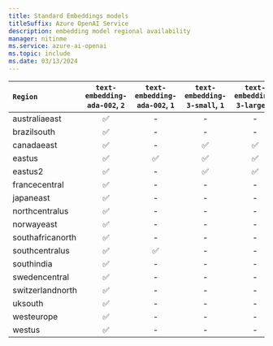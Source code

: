 ```yaml
---
title: Standard Embeddings models
titleSuffix: Azure OpenAI Service
description: embedding model regional availability
manager: nitinme
ms.service: azure-ai-openai
ms.topic: include
ms.date: 03/13/2024
---
```


| `Region`   | `text-embedding-ada-002`, `2`   | `text-embedding-ada-002`, `1`   | `text-embedding-3-small`, `1`   | `text-embedding-3-large`, `1`   |
|:-----------------|:---------------------------------:|:---------------------------------:|:---------------------------------:|:---------------------------------:|
| australiaeast    | ✅                              | -                             | -                             | -                             |
| brazilsouth      | ✅                              | -                             | -                             | -                             |
| canadaeast       | ✅                              | -                             | ✅                              | ✅                              |
| eastus           | ✅                              | ✅                              | ✅                              | ✅                              |
| eastus2          | ✅                              | -                             | ✅                              | ✅                              |
| francecentral    | ✅                              | -                             | -                             | -                             |
| japaneast        | ✅                              | -                             | -                             | -                             |
| northcentralus   | ✅                              | -                             | -                             | -                             |
| norwayeast       | ✅                              | -                             | -                             | -                             |
| southafricanorth | ✅                              | -                             | -                             | -                             |
| southcentralus   | ✅                              | ✅                              | -                             | -                             |
| southindia       | ✅                              | -                             | -                             | -                             |
| swedencentral    | ✅                              | -                             | -                             | -                             |
| switzerlandnorth | ✅                              | -                             | -                             | -                             |
| uksouth          | ✅                              | -                             | -                             | -                             |
| westeurope       | ✅                              | -                             | -                             | -                             |
| westus           | ✅                              | -                             | -                             | -                             |
